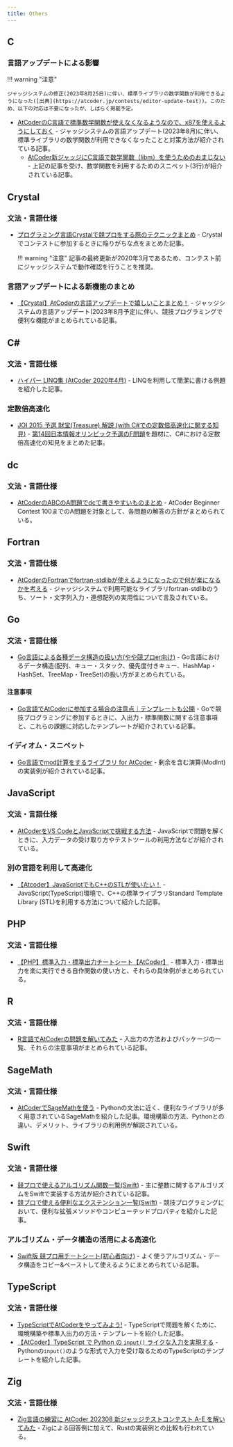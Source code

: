 ```yaml
---
title: Others
---
```


## C

### 言語アップデートによる影響

!!! warning "注意"

    ジャッジシステムの修正(2023年8月25日)に伴い、標準ライブラリの数学関数が利用できるようになった([出典](https://atcoder.jp/contests/editor-update-test))。このため、以下の対応は不要になったが、しばらく掲載予定。

- [AtCoderのC言語で標準数学関数が使えなくなるようなので、x87を使えるようにしておく](https://qiita.com/mikecat_mixc/items/f458fe46542087c06a97) - ジャッジシステムの言語アップデート(2023年8月)に伴い、標準ライブラリの数学関数が利用できなくなったことと対策方法が紹介されている記事。
    - [AtCoder新ジャッジにC言語で数学関数（libm）を使うためのおまじない](https://hotman78.hatenablog.com/entry/2023/08/15/201456) - 上記の記事を受け、数学関数を利用するためのスニペット(3行)が紹介されている記事。

## Crystal

### 文法・言語仕様

- [プログラミング言語Crystalで競プロをする際のテクニックまとめ](https://qiita.com/hakatashi/items/0892366ea47f1e88083d) - Crystalでコンテストに参加するときに陥りがちな点をまとめた記事。

    !!! warning "注意"
        記事の最終更新が2020年3月であるため、コンテスト前にジャッジシステムで動作確認を行うことを推奨。

### 言語アップデートによる新機能のまとめ

- [【Crystal】AtCoderの言語アップデートで嬉しいことまとめ！](https://qiita.com/ngng628/items/37ebd481a0f9d9ef6ad8) - ジャッジシステムの言語アップデート(2023年8月予定)に伴い、競技プログラミングで便利な機能がまとめられている記事。

## C&#35;

### 文法・言語仕様

- [ハイパー LINQ集 (AtCoder 2020年4月)](https://avant-garde-code.hatenablog.com/entry/hyper-linq-atcoder-202004) - LINQを利用して簡潔に書ける例題を紹介した記事。

### 定数倍高速化

- [JOI 2015 予選 財宝(Treasure) 解説 (with C#での定数倍高速化に関する知見)](https://fairy-lettuce.hatenadiary.com/entry/2020/11/11/174913) - [第14回日本情報オリンピック予選のF問題](https://atcoder.jp/contests/joi2015yo/tasks/joi2015yo_f)を題材に、C#における定数倍高速化の知見をまとめた記事。

## dc

### 文法・言語仕様

- [AtCoderのABCのA問題でdcで書きやすいものまとめ](https://qiita.com/shogo314/items/fff4be1573d2f86dba2a) - AtCoder Beginner Contest 100までのA問題を対象として、各問題の解答の方針がまとめられている。

## Fortran

### 文法・言語仕様

- [AtCoderのFortranでfortran-stdlibが使えるようになったので何が楽になるかを考える](https://qiita.com/osada-yum/items/3674eb515fc25c891ecf) - ジャッジシステムで利用可能なライブラリfortran-stdlibのうち、ソート・文字列入力・連想配列の実用性について言及されている。

## Go

### 文法・言語仕様

- [Go言語による各種データ構造の扱い方(やや競プロer向け)](https://zenn.dev/smartshopping/articles/5feb3666ba40b2) - Go言語におけるデータ構造(配列、キュー・スタック、優先度付きキュー、HashMap・HashSet、TreeMap・TreeSet)の扱い方がまとめられている。

#### 注意事項

- [Go言語でAtCoderに参加する場合の注意点｜テンプレートも公開](https://tech.aru-zakki.com/atcoder-golang/) - Goで競技プログラミングに参加するときに、入出力・標準関数に関する注意事項と、これらの課題に対応したテンプレートが紹介されている記事。

### イディオム・スニペット

- [Go言語でmod計算をするライブラリ for AtCoder](https://tech.aru-zakki.com/modulo-calcuration-lib-for-golang/) - 剰余を含む演算(ModInt)の実装例が紹介されている記事。

## JavaScript

### 文法・言語仕様

- [AtCoderをVS CodeとJavaScriptで挑戦する方法](https://iwb.jp/howto-challenge-atcoder-with-vscode-and-javascript/) - JavaScriptで問題を解くときに、入力データの受け取り方やテストツールの利用方法などが紹介されている。

### 別の言語を利用して高速化

- [【Atcoder】JavaScriptでもC++のSTLが使いたい！](https://qiita.com/sdk40010/items/a93eebcb5e55c154e577) - JavaScript(TypeScript)環境で、C++の標準ライブラリStandard Template Library (STL)を利用する方法について紹介した記事。

## PHP

### 文法・言語仕様

- [【PHP】標準入力・標準出力チートシート【AtCoder】](https://qiita.com/noko206/items/421ae69d91f3c442d9cf) - 標準入力・標準出力を楽に実行できる自作関数の使い方と、それらの具体例がまとめられている。

## R

### 文法・言語仕様

- [R言語でAtCoderの問題を解いてみた](https://qiita.com/bo9chan/items/4b2fecefa8c076235c5a) - 入出力の方法およびパッケージの一覧、それらの注意事項がまとめられている記事。

## SageMath

### 文法・言語仕様

- [AtCoderでSageMathを使う](https://qiita.com/kusano_k/items/b082423861705c41cac8) - Pythonの文法に近く、便利なライブラリが多く用意されているSageMathを紹介した記事。環境構築の方法、Pythonとの違い、デメリット、ライブラリの利用例が解説されている。

## Swift

### 文法・言語仕様

- [競プロで使えるアルゴリズム関数一覧(Swift)](https://qiita.com/uhooi/items/d4998e90f3f2fed01e68) - 主に整数に関するアルゴリズムをSwiftで実装する方法が紹介されている記事。
- [競プロで使える便利なエクステンション一覧(Swift)](https://qiita.com/uhooi/items/ff1113c337d7a756d580) - 競技プログラミングにおいて、便利な拡張メソッドやコンピューテッドプロパティを紹介した記事。

### アルゴリズム・データ構造の活用による高速化

- [Swift版 競プロ用チートシート(初心者向け)](https://qiita.com/TARDIGRADE/items/71b0a774d7f22418fdf5) - よく使うアルゴリズム・データ構造をコピー&ペーストして使えるようにまとめられている記事。

## TypeScript

### 文法・言語仕様

- [TypeScriptでAtCoderをやってみよう!](https://qiita.com/cosocaf/items/255003ecec1d3badfc7b) - TypeScriptで問題を解くために、環境構築や標準入出力の方法・テンプレートを紹介した記事。
- [【AtCoder】TypeScript で Python の `input()` ライクな入力を実現する](https://qiita.com/seijinrosen/items/5a3c54d574d9622cd2ce) - Pythonの`input()`のような形式で入力を受け取るためのTypeScriptのテンプレートを紹介した記事。

## Zig

### 文法・言語仕様

- [Zig言語の練習に AtCoder 202308 新ジャッジテストコンテスト A-E を解いてみた](https://qiita.com/hossie/items/080f8d49ec445022284b) - Zigによる回答例に加えて、Rustの実装例との比較も行われている。
